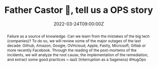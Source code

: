 ---
title: Father Castor 🐻, tell us a OPS story

event: Cloud Sud 2022
event_url: https://cloudsud.fr/

location: Online

summary: What can we learn from the latest IT incidents?
abstract: "Failure as a source of knowledge. Can we learn from the mistakes of the big tech (companies)?
To do so, we will review some of the major outages of the last decade: Github, Amazon, Google, OVHcloud, Apple, Fastly, Microsoft, Gitlab or more recently Facebook. Through the reading of the post-mortems of the incidents, we will analyze the root cause, the implementation of the remediation, and extract some good practices

~ IaaS (Interruption as a Sageness) #HugOps"

date: "2022-03-24T09:00:00Z"
date_end: "2022-03-24T18:00:00Z"
all_day: false

publishDate: "2022-03-02T00:00:00Z"

authors: [David Aparicio]
tags: [Cloud, SRE]

featured: false

image:
  caption: 'Image credit: [**Cloud Sud 2022**](https://cloudsud.fr/)'
  focal_point: Right

links:
- icon: comments
  icon_pack: fas
  name: Feedback
  url: https://openfeedback.io/J85DO0iwp4Fr59wWsLRR/2022-03-24/HH2TEY7nwTCrZIieE754
url_code: ""
url_pdf: ""
url_slides: "talks/CloudSud2022_PereCastor.pdf"
url_video: ""

slides: ""
projects: []
---